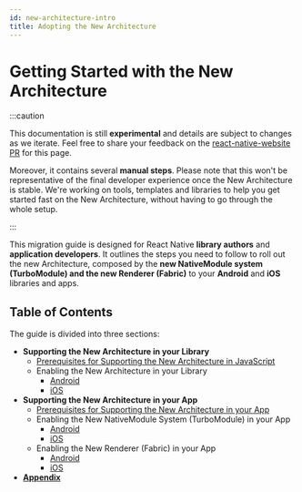```yaml
---
id: new-architecture-intro
title: Adopting the New Architecture
---
```


# Getting Started with the New Architecture

:::caution

This documentation is still **experimental** and details are subject to changes as we iterate. Feel free to share your feedback on the [react-native-website PR](https://github.com/facebook/react-native-website) for this page.

Moreover, it contains several **manual steps**. Please note that this won't be representative of the final developer experience once the New Architecture is stable. We're working on tools, templates and libraries to help you get started fast on the New Architecture, without having to go through the whole setup.

:::

This migration guide is designed for React Native **library authors** and **application developers**. It outlines the steps you need to follow to roll out the new Architecture, composed by the **new NativeModule system (TurboModule) and the new Renderer (Fabric)** to your **Android** and **iOS** libraries and apps.

## Table of Contents

The guide is divided into three sections:

- **Supporting the New Architecture in your Library**
  - [Prerequisites for Supporting the New Architecture in JavaScript](new-architecture-library-intro)
  - Enabling the New Architecture in your Library
    - [Android](new-architecture-library-android)
    - [iOS](new-architecture-library-ios)
- **Supporting the New Architecture in your App**
  - [Prerequisites for Supporting the New Architecture in your App](new-architecture-app-intro)
  - Enabling the New NativeModule System (TurboModule) in your App
    - [Android](new-architecture-app-modules-android)
    - [iOS](new-architecture-app-modules-ios)
  - Enabling the New Renderer (Fabric) in your App
    - [Android](new-architecture-app-renderer-android)
    - [iOS](new-architecture-app-renderer-ios)
- [**Appendix**](new-architecture-appendix)
